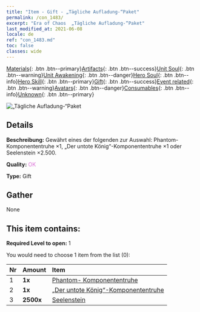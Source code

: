 ```yaml
---
title: "Item - Gift - „Tägliche Aufladung-“Paket"
permalink: /con_1483/
excerpt: "Era of Chaos  „Tägliche Aufladung-“Paket"
last_modified_at: 2021-06-08
locale: de
ref: "con_1483.md"
toc: false
classes: wide
---
```

 [Materials](/ItemsDE/){: .btn .btn--primary}[Artifacts](/ItemsDE/Artifacts/){: .btn .btn--success}[Unit Soul](/ItemsDE/UnitSoul/){: .btn .btn--warning}[Unit Awakening](/ItemsDE/UnitAwakening/){: .btn .btn--danger}[Hero Soul](/ItemsDE/HeroSoul/){: .btn .btn--info}[Hero Skill](/ItemsDE/HeroSkill/){: .btn .btn--primary}[Gift](/ItemsDE/Gift/){: .btn .btn--success}[Event related](/ItemsDE/Events/){: .btn .btn--warning}[Avatars](/ItemsDE/Avatars/){: .btn .btn--danger}[Consumables](/ItemsDE/Consumables/){: .btn .btn--info}[Unknown](/ItemsDE/Unknown/){: .btn .btn--primary}

 ![„Tägliche Aufladung-“Paket](/images/t/i_907056.png)

## Details
 **Beschreibung:** Gewährt eines der folgenden zur Auswahl: Phantom-Komponententruhe ×1, „Der untote König“-Komponententruhe ×1 oder Seelenstein ×2.500.

 **Quality:** <span style="color: #DA70D6">OK</span>

 **Type:** Gift

## Gather

  None

## This item contains:

 **Required Level to open:** 1

 You would need to choose 1 item from the list (0):

  | Nr | Amount |     Item    |
  |:---|:-------|:------------|
  | 1 |  **1x** | [Phantom- Komponententruhe](/ItemsDE/con_1339/) |  | 
  | 2 |  **1x** | [„Der untote König“-Komponententruhe](/ItemsDE/con_1340/) |  | 
  | 3 |  **2500x** | [Seelenstein ](/ItemsDE/con_923/) |  | 
